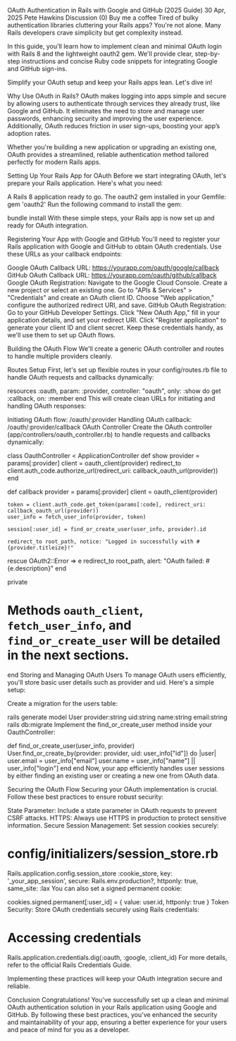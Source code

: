 OAuth Authentication in Rails with Google and GitHub (2025 Guide)
30 Apr, 2025
Pete Hawkins
Discussion (0)
Buy me a coffee
Tired of bulky authentication libraries cluttering your Rails apps? You're not alone. Many Rails developers crave simplicity but get complexity instead.

In this guide, you'll learn how to implement clean and minimal OAuth login with Rails 8 and the lightweight oauth2 gem. We'll provide clear, step-by-step instructions and concise Ruby code snippets for integrating Google and GitHub sign-ins.

Simplify your OAuth setup and keep your Rails apps lean. Let's dive in!

Why Use OAuth in Rails?
OAuth makes logging into apps simple and secure by allowing users to authenticate through services they already trust, like Google and GitHub. It eliminates the need to store and manage user passwords, enhancing security and improving the user experience. Additionally, OAuth reduces friction in user sign-ups, boosting your app’s adoption rates.

Whether you're building a new application or upgrading an existing one, OAuth provides a streamlined, reliable authentication method tailored perfectly for modern Rails apps.

Setting Up Your Rails App for OAuth
Before we start integrating OAuth, let's prepare your Rails application. Here's what you need:

A Rails 8 application ready to go.
The oauth2 gem installed in your Gemfile:
gem 'oauth2'
Run the following command to install the gem:

bundle install
With these simple steps, your Rails app is now set up and ready for OAuth integration.

Registering Your App with Google and GitHub
You'll need to register your Rails application with Google and GitHub to obtain OAuth credentials. Use these URLs as your callback endpoints:

Google OAuth Callback URL:  https://yourapp.com/oauth/google/callback 
GitHub OAuth Callback URL:  https://yourapp.com/oauth/github/callback 
Google OAuth Registration:
Navigate to the Google Cloud Console.
Create a new project or select an existing one.
Go to "APIs & Services" > "Credentials" and create an OAuth client ID.
Choose "Web application," configure the authorized redirect URI, and save.
GitHub OAuth Registration:
Go to your GitHub Developer Settings.
Click "New OAuth App," fill in your application details, and set your redirect URI.
Click "Register application" to generate your client ID and client secret.
Keep these credentials handy, as we'll use them to set up OAuth flows.

Building the OAuth Flow
We'll create a generic OAuth controller and routes to handle multiple providers cleanly.

Routes Setup
First, let's set up flexible routes in your config/routes.rb file to handle OAuth requests and callbacks dynamically:

resources :oauth, param: :provider, controller: "oauth", only: :show do
  get :callback, on: :member
end
This will create clean URLs for initiating and handling OAuth responses:

Initiating OAuth flow: /oauth/:provider
Handling OAuth callback: /oauth/:provider/callback
OAuth Controller
Create the OAuth controller (app/controllers/oauth_controller.rb) to handle requests and callbacks dynamically:

class OauthController < ApplicationController
  def show
    provider = params[:provider]
    client = oauth_client(provider)
    redirect_to client.auth_code.authorize_url(redirect_uri: callback_oauth_url(provider))
  end

  def callback
    provider = params[:provider]
    client = oauth_client(provider)

    token = client.auth_code.get_token(params[:code], redirect_uri: callback_oauth_url(provider))
    user_info = fetch_user_info(provider, token)

    session[:user_id] = find_or_create_user(user_info, provider).id

    redirect_to root_path, notice: "Logged in successfully with #{provider.titleize}!"
  rescue OAuth2::Error => e
    redirect_to root_path, alert: "OAuth failed: #{e.description}"
  end

  private

  # Methods `oauth_client`, `fetch_user_info`, and `find_or_create_user` will be detailed in the next sections.
end
Storing and Managing OAuth Users
To manage OAuth users efficiently, you'll store basic user details such as provider and uid. Here's a simple setup:

Create a migration for the users table:

rails generate model User provider:string uid:string name:string email:string
rails db:migrate
Implement the find_or_create_user method inside your OauthController:

def find_or_create_user(user_info, provider)
  User.find_or_create_by(provider: provider, uid: user_info["id"]) do |user|
    user.email = user_info["email"]
    user.name = user_info["name"] || user_info["login"]
  end
end
Now, your app efficiently handles user sessions by either finding an existing user or creating a new one from OAuth data.

Securing the OAuth Flow
Securing your OAuth implementation is crucial. Follow these best practices to ensure robust security:

State Parameter: Include a state parameter in OAuth requests to prevent CSRF attacks.
HTTPS: Always use HTTPS in production to protect sensitive information.
Secure Session Management: Set session cookies securely:
# config/initializers/session_store.rb
Rails.application.config.session_store :cookie_store, key: '_your_app_session', secure: Rails.env.production?, httponly: true, same_site: :lax
You can also set a signed permanent cookie:

cookies.signed.permanent[:user_id] = { value: user.id, httponly: true }
Token Security: Store OAuth credentials securely using Rails credentials:
# Accessing credentials
Rails.application.credentials.dig(:oauth, :google, :client_id)
For more details, refer to the official Rails Credentials Guide.

Implementing these practices will keep your OAuth integration secure and reliable.

Conclusion
Congratulations! You've successfully set up a clean and minimal OAuth authentication solution in your Rails application using Google and GitHub. By following these best practices, you've enhanced the security and maintainability of your app, ensuring a better experience for your users and peace of mind for you as a developer.